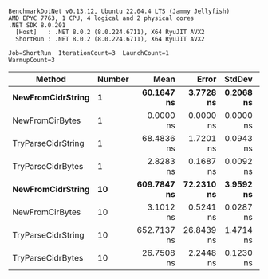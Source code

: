 ```

BenchmarkDotNet v0.13.12, Ubuntu 22.04.4 LTS (Jammy Jellyfish)
AMD EPYC 7763, 1 CPU, 4 logical and 2 physical cores
.NET SDK 8.0.201
  [Host]   : .NET 8.0.2 (8.0.224.6711), X64 RyuJIT AVX2
  ShortRun : .NET 8.0.2 (8.0.224.6711), X64 RyuJIT AVX2

Job=ShortRun  IterationCount=3  LaunchCount=1  
WarmupCount=3  

```
| Method             | Number | Mean        | Error      | StdDev    | Min         | Max         | Allocated |
|------------------- |------- |------------:|-----------:|----------:|------------:|------------:|----------:|
| **NewFromCidrString**  | **1**      |  **60.1647 ns** |  **3.7728 ns** | **0.2068 ns** |  **59.9592 ns** |  **60.3728 ns** |         **-** |
| NewFromCirBytes    | 1      |   0.0000 ns |  0.0000 ns | 0.0000 ns |   0.0000 ns |   0.0000 ns |         - |
| TryParseCidrString | 1      |  68.4836 ns |  1.7201 ns | 0.0943 ns |  68.3929 ns |  68.5811 ns |         - |
| TryParseCidrBytes  | 1      |   2.8283 ns |  0.1687 ns | 0.0092 ns |   2.8181 ns |   2.8361 ns |         - |
| **NewFromCidrString**  | **10**     | **609.7847 ns** | **72.2310 ns** | **3.9592 ns** | **607.2539 ns** | **614.3473 ns** |         **-** |
| NewFromCirBytes    | 10     |   3.1012 ns |  0.5241 ns | 0.0287 ns |   3.0773 ns |   3.1331 ns |         - |
| TryParseCidrString | 10     | 652.7137 ns | 26.8439 ns | 1.4714 ns | 651.6847 ns | 654.3990 ns |         - |
| TryParseCidrBytes  | 10     |  26.7508 ns |  2.2448 ns | 0.1230 ns |  26.6515 ns |  26.8885 ns |         - |
